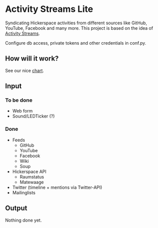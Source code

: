Activity Streams Lite
=====================

Syndicating Hickerspace activities from different sources like GitHub, YouTube, Facebook and many more.
This project is based on the idea of [Activity Streams](http://activitystrea.ms/).

Configure db access, private tokens and other credentials in conf.py.

## How will it work?
See our nice [chart](http://hickerspace.org/wiki/Datei:Activitystreams.jpg).

## Input
### To be done
* Web form
* Sound/LEDTicker (?)

### Done
* Feeds
  * GitHub
  * YouTube
  * Facebook
  * Wiki
  * Soup
* Hickerspace API
  * Raumstatus
  * Matewaage
* Twitter (timeline + mentions via Twitter-API)
* Mailinglists

## Output
Nothing done yet.
